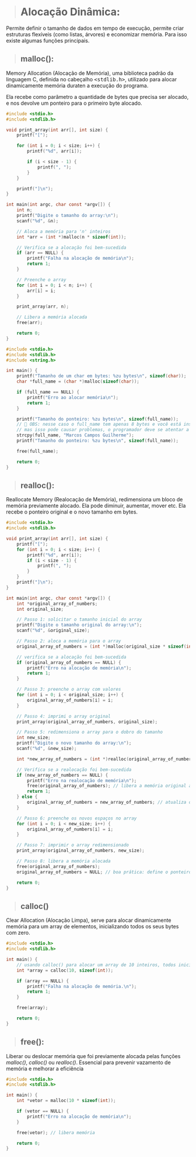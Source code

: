 > # Alocação Dinâmica:

Permite definir o tamanho de dados em tempo de execução, permite criar estruturas flexíveis (como listas, árvores) e economizar memória. Para isso existe algumas funções principais.

> ## malloc():
Memory Allocation (Alocação de Memória), uma biblioteca padrão da linguagem C, definida no cabeçalho <kbd><stdlib.h></kbd>, utilizado para alocar dinamicamente memória duraten a execução do programa.

Ela recebe como parâmetro a quantidade de bytes que precisa ser alocado, e nos devolve um ponteiro para o primeiro byte alocado.

```c
#include <stdio.h>
#include <stdlib.h>

void print_array(int arr[], int size) {
    printf("[");

    for (int i = 0; i < size; i++) {
        printf("%d", arr[i]);

        if (i < size - 1) {
            printf(", ");
        }
    }

    printf("]\n");
}

int main(int argc, char const *argv[]) {
    int n;
    printf("Digite o tamanho do array:\n");
    scanf("%d", &n);

    // Aloca a memória para 'n' inteiros
    int *arr = (int *)malloc(n * sizeof(int));

    // Verifica se a alocação foi bem-sucedida
    if (arr == NULL) {
        printf("Falha na alocação de memória\n");
        return 1;
    }

    // Preenche o array
    for (int i = 0; i < n; i++) {
        arr[i] = i;
    }

    print_array(arr, n);

    // Libera a memória alocada
    free(arr);

    return 0;
}
```

```c
#include <stdio.h>
#include <stdlib.h>
#include <string.h>

int main() {
    printf("Tamanho de um char em bytes: %zu bytes\n", sizeof(char));
    char *full_name = (char *)malloc(sizeof(char));

    if (full_name == NULL) {
        printf("Erro ao alocar memória\n");
        return 1;
    }

    printf("Tamanho do ponteiro: %zu bytes\n", sizeof(full_name));
    // 🚨 OBS: nesse caso o full_name tem apenas 8 bytes e você está inserindo um valor maior que 8 bytes, o C não informa erro,
    // mas isso pode causar problemas, o programador deve se atentar a isso.
    strcpy(full_name, "Marcos Campos Guilherme");
    printf("Tamanho do ponteiro: %zu bytes\n", sizeof(full_name));

    free(full_name);

    return 0;
}
```

> ## realloc():
Reallocate Memory (Realocação de Memória), redimensiona um bloco de memória previamente alocado. Ela pode diminuir, aumentar, mover etc. Ela recebe o ponteiro original e o novo tamanho em bytes.

```c
#include <stdio.h>
#include <stdlib.h>

void print_array(int arr[], int size) {
    printf("[");
    for (int i = 0; i < size; i++) {
        printf("%d", arr[i]);
        if (i < size - 1) {
            printf(", ");
        }
    }
    printf("]\n");
}

int main(int argc, char const *argv[]) {
    int *original_array_of_numbers;
    int original_size;

    // Passo 1: solicitar o tamanho inicial do array
    printf("Digite o tamanho original do array:\n");
    scanf("%d", &original_size);

    // Passo 2: aloca a memória para o array
    original_array_of_numbers = (int *)malloc(original_size * sizeof(int));

    // verifica se a alocação foi bem-sucedida
    if (original_array_of_numbers == NULL) {
        printf("Erro na alocação de memória\n");
        return 1;
    }

    // Passo 3: preenche o array com valores
    for (int i = 0; i < original_size; i++) {
        original_array_of_numbers[i] = i;
    }

    // Passo 4: imprimi o array original
    print_array(original_array_of_numbers, original_size);

    // Passo 5: redimensiona o array para o dobro do tamanho
    int new_size;
    printf("Digite o novo tamanho do array:\n");
    scanf("%d", &new_size);

    int *new_array_of_numbers = (int *)realloc(original_array_of_numbers, new_size * sizeof(int));

    // Verifica se a realocação foi bem-sucedida
    if (new_array_of_numbers == NULL) {
        printf("Erro na realocação de memória\n");
        free(original_array_of_numbers); // libera a memória original antes de sair
        return 1;
    } else {
        original_array_of_numbers = new_array_of_numbers; // atualiza o ponteiro para o novo bloco
    }

    // Passo 6: preenche os novos espaços no array
    for (int i = 0; i < new_size; i++) {
        original_array_of_numbers[i] = i;
    }

    // Passo 7: imprimir o array redimensionado
    print_array(original_array_of_numbers, new_size);

    // Passo 8: libera a memória alocada
    free(original_array_of_numbers);
    original_array_of_numbers = NULL; // boa prática: define o ponteiro como NULL após liberar

    return 0;
}
```

> ## calloc()
Clear Allocation (Alocação Limpa), serve para alocar dinamicamente memória para um array de elementos, inicializando todos os seus bytes com zero.

```c
#include <stdio.h>
#include <stdlib.h>

int main() {
    // usando calloc() para alocar um array de 10 inteiros, todos iniciados em 0
    int *array = calloc(10, sizeof(int));

    if (array == NULL) {
        printf("Falha na alocação de memória.\n");
        return 1;
    }

    free(array);

    return 0;
}
```

> ## free():
Liberar ou deslocar memória que foi previamente alocada pelas funções *malloc()*, *calloc()* ou *realloc()*. Essencial para prevenir vazamento de memória e melhorar a eficiência

```c
#include <stdio.h>
#include <stdlib.h>

int main() {
    int *vetor = malloc(10 * sizeof(int));

    if (vetor == NULL) {
        printf("Erro na alocação de memória\n");
    }

    free(vetor); // libera memória

    return 0;
}
```
